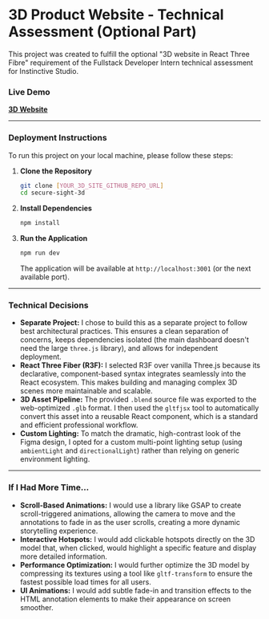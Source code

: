 # 3D Product Website - Technical Assessment (Optional Part)

This project was created to fulfill the optional "3D website in React Three Fibre" requirement of the Fullstack Developer Intern technical assessment for Instinctive Studio.

### **Live Demo**

[**3D Website**](https://secure-sight-3d.vercel.app/)

---

### **Deployment Instructions**

To run this project on your local machine, please follow these steps:

1.  **Clone the Repository**
    ```bash
    git clone [YOUR_3D_SITE_GITHUB_REPO_URL]
    cd secure-sight-3d
    ```

2.  **Install Dependencies**
    ```bash
    npm install
    ```

3.  **Run the Application**
    ```bash
    npm run dev
    ```
    The application will be available at `http://localhost:3001` (or the next available port).

---

### **Technical Decisions**

*   **Separate Project:** I chose to build this as a separate project to follow best architectural practices. This ensures a clean separation of concerns, keeps dependencies isolated (the main dashboard doesn't need the large `three.js` library), and allows for independent deployment.
*   **React Three Fiber (R3F):** I selected R3F over vanilla Three.js because its declarative, component-based syntax integrates seamlessly into the React ecosystem. This makes building and managing complex 3D scenes more maintainable and scalable.
*   **3D Asset Pipeline:** The provided `.blend` source file was exported to the web-optimized `.glb` format. I then used the `gltfjsx` tool to automatically convert this asset into a reusable React component, which is a standard and efficient professional workflow.
*   **Custom Lighting:** To match the dramatic, high-contrast look of the Figma design, I opted for a custom multi-point lighting setup (using `ambientLight` and `directionalLight`) rather than relying on generic environment lighting.

---

### **If I Had More Time…**

*   **Scroll-Based Animations:** I would use a library like GSAP to create scroll-triggered animations, allowing the camera to move and the annotations to fade in as the user scrolls, creating a more dynamic storytelling experience.
*   **Interactive Hotspots:** I would add clickable hotspots directly on the 3D model that, when clicked, would highlight a specific feature and display more detailed information.
*   **Performance Optimization:** I would further optimize the 3D model by compressing its textures using a tool like `gltf-transform` to ensure the fastest possible load times for all users.
*   **UI Animations:** I would add subtle fade-in and transition effects to the HTML annotation elements to make their appearance on screen smoother.
